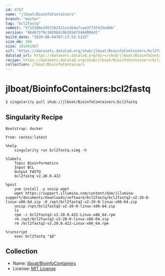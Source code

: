 ```yaml
---
id: 8767
name: "jlboat/BioinfoContainers"
branch: "master"
tag: "bcl2fastq"
commit: "5f15386e1057282311ce1b4a7cae3f747425ed6b"
version: "66d6f1f9c302062c0b2b5d7544d096d1"
build_date: "2020-08-04T07:13:55.512Z"
size_mb: 284
size: 101441567
sif: "https://datasets.datalad.org/shub/jlboat/BioinfoContainers/bcl2fastq/2020-08-04-5f15386e-66d6f1f9/66d6f1f9c302062c0b2b5d7544d096d1.simg"
datalad_url: https://datasets.datalad.org?dir=/shub/jlboat/BioinfoContainers/bcl2fastq/2020-08-04-5f15386e-66d6f1f9/
recipe: https://datasets.datalad.org/shub/jlboat/BioinfoContainers/bcl2fastq/2020-08-04-5f15386e-66d6f1f9/Singularity
collection: jlboat/BioinfoContainers
---
```


# jlboat/BioinfoContainers:bcl2fastq

```bash
$ singularity pull shub://jlboat/BioinfoContainers:bcl2fastq
```

## Singularity Recipe

```singularity
Bootstrap: docker

From: centos:latest

%help
    singularity run bcl2fastq.simg -h

%labels
    Topic Bioinformatics
    Input BCL
    Output FASTQ
    bcl2fastq v2.20.0.422

%post
    yum install -y unzip wget
    wget https://support.illumina.com/content/dam/illumina-support/documents/downloads/software/bcl2fastq/bcl2fastq2-v2-20-0-linux-x86-64.zip -O /opt/bcl2fastq2-v2-20-0-linux-x86-64.zip
    unzip /opt/bcl2fastq2-v2-20-0-linux-x86-64.zip
    ls 
    rpm -i bcl2fastq2-v2.20.0.422-Linux-x86_64.rpm 
    rm /opt/bcl2fastq2-v2-20-0-linux-x86-64.zip
    rm /bcl2fastq2-v2.20.0.422-Linux-x86_64.rpm

%runscript
    exec bcl2fastq "$@"
```

## Collection

 - Name: [jlboat/BioinfoContainers](https://github.com/jlboat/BioinfoContainers)
 - License: [MIT License](https://api.github.com/licenses/mit)

